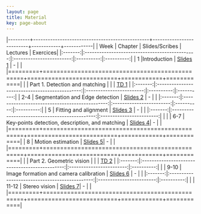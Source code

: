 ```yaml
---
layout: page
title: Material
key: page-about
---
```

 

|---------+------------------------------------------------+--------------------------+------------+------------|
| Week    |          Chapter                               | Slides/Scribes           | Lectures   |  Exercices|
|:-------:|:----------------------------------------------:|:------------------------:|:----------:|:----------:|
|   1     |Introduction                                    | [Slides 1](slides#intro) |     -      |            |
|=========+================================================+==========================+============+============|
|         | Part 1. Detection and matching                 |                          |            | [TD 1](td/TD1.pdf)   |
|:-------:|:----------------------------------------------:|:------------------------:|:----------:|:----------:|
|  2-4    | Segmentation and Edge detection                 | [Slides 2](slides#segm)  |      -     |            |
|:-------:|:----------------------------------------------:|:------------------------:|:----------:|:----------:|
|  5      | Fitting and alignment                           | [Slides 3](slides#fit)   |      -     |            |
|:-------:|:----------------------------------------------:|:------------------------:|            |            |
|  6-7    | Key-points detection, description, and matching | [Slides 4](slides#keypts)|      -     |            |
|=========+================================================+==========================+============+============|
|  8      | Motion estimation                              | [Slides 5](slides#motion)|      -     |            |
|=========+================================================+==========================+============+============|
|         | Part 2. Geometric vision                       |                          |            | [TD 2](td/TD2.pdf)    |
|:-------:|:----------------------------------------------:|:------------------------:|:----------:|            |
|  9-10   | Image formation and camera calibration                    | [Slides 6](slides#form)  |      -     |            |
|:-------:|:----------------------------------------------:|:------------------------:|:----------:|            |
| 11-12   | Stereo vision                                   | [Slides 7](slides#stereo)|      -     |            |
|=========+================================================+==========================+============+============|